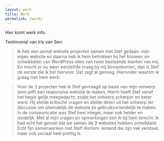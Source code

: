 ```yaml
---
layout: work
title: Work
permalink: /work/
---
```


Hier komt werk info.

Testimonial van Iris van Sen:

> Ik heb een aantal website projecten samen met Stef gedaan: mijn eigen website
en daarna heb ik hem betrokken bij het bouwen en ontwikkelen van WordPress sites
van twee bestaande klanten van mij. En mocht er nu weer eenzelfde vraag bij mij
binnenkomen, dan is Stef de eerste die ik bel hiervoor. Dat zegt al genoeg.
Hieronder waarom ik graag met hem werk:

> Voor de 3 projecten heb ik Stef gevraagd op basis van mijn ontwerp (een pdf) een
responsive website te maken. Hierin heeft Stef vanaf het begin gelijk
meegedacht, zodat het ontwerp scherper en beter werd. Hij stelde kritische
vragen en stelde delen uit het ontwerp ter discussie om uiteindelijk de website
zo gebruiksvriendelijk te maken. In de communicatie was Stef heel integer, maar
ook helder en duidelijk. Met al mijn vragen en opmerkingen kon ik bij hem
terecht. Ik had echt het gevoel dat we samen de 3 websites hebben ontwikkeld.
Echt fijn samenwerken met Stef! Kortom: iemand die zijn vak verstaat, maar ook
sociaal heel prettig is.
